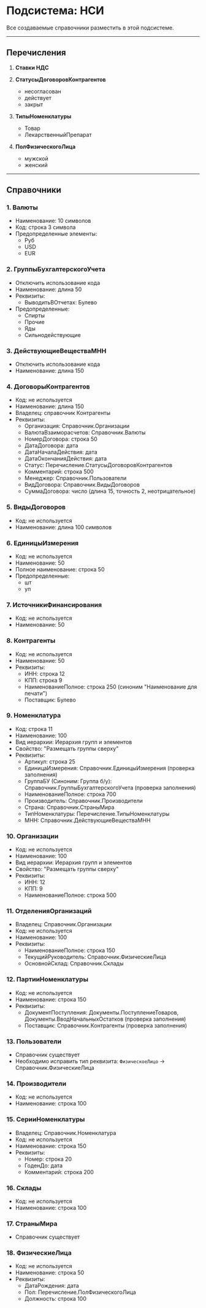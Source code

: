 
# Подсистема: НСИ

Все создаваемые справочники разместить в этой подсистеме.

---

## Перечисления

1. **Ставки НДС**

2. **СтатусыДоговоровКонтрагентов**
   - несогласован
   - действует
   - закрыт

3. **ТипыНоменклатуры**
   - Товар
   - ЛекарственныйПрепарат

4. **ПолФизическогоЛица**
   - мужской
   - женский

---

## Справочники

### 1. Валюты
- Наименование: 10 символов
- Код: строка 3 символа
- Предопределенные элементы:
  - Руб
  - USD
  - EUR

### 2. ГруппыБухгалтерскогоУчета
- Отключить использование кода
- Наименование: длина 50
- Реквизиты:
  - ВыводитьВОтчетах: Булево
- Предопределенные:
  - Спирты
  - Прочие
  - Яды
  - Сильнодействующие

### 3. ДействующиеВеществаМНН
- Отключить использование кода
- Наименование: длина 150

### 4. ДоговорыКонтрагентов
- Код: не используется
- Наименование: длина 150
- Владелец: справочник Контрагенты
- Реквизиты:
  - Организация: Справочник.Организации
  - ВалютаВзаиморасчетов: Справочник.Валюты
  - НомерДоговора: строка 50
  - ДатаДоговора: дата
  - ДатаНачалаДействия: дата
  - ДатаОкончанияДействия: дата
  - Статус: Перечисление.СтатусыДоговоровКонтрагентов
  - Комментарий: строка 500
  - Менеджер: Справочник.Пользователи
  - ВидДоговора: Справочник.ВидыДоговоров
  - СуммаДоговора: число (длина 15, точность 2, неотрицательное)

### 5. ВидыДоговоров
- Код: не используется
- Наименование: длина 100 символов

### 6. ЕдиницыИзмерения
- Код: не используется
- Наименование: 50
- Полное наименование: строка 50
- Предопределенные:
  - шт
  - уп

### 7. ИсточникиФинансирования
- Код: не используется
- Наименование: 50

### 8. Контрагенты
- Код: не используется
- Наименование: 50
- Реквизиты:
  - ИНН: строка 12
  - КПП: строка 9
  - НаименованиеПолное: строка 250 (синоним "Наименование для печати")
  - Поставщик: Булево

### 9. Номенклатура
- Код: строка 11
- Наименование: 100
- Вид иерархии: Иерархия групп и элементов
- Свойство: "Размещать группы сверху"
- Реквизиты:
  - Артикул: строка 25
  - ЕдиницаИзмерения: Справочник.ЕдиницыИзмерения (проверка заполнения)
  - ГруппаБУ (Синоним: Группа б/у): Справочник.ГруппыБухгалтерскогоУчета (проверка заполнения)
  - НаименованиеПолное: строка 700
  - Производитель: Справочник.Производители
  - Страна: Справочник.СтраныМира
  - ТипНоменклатуры: Перечисление.ТипыНоменклатуры
  - МНН: Справочник.ДействующиеВеществаМНН

### 10. Организации
- Код: не используется
- Наименование: 100
- Вид иерархии: Иерархия групп и элементов
- Свойство: "Размещать группы сверху"
- Реквизиты:
  - ИНН: 12
  - КПП: 9
  - НаименованиеПолное: строка 500

### 11. ОтделенияОрганизаций
- Владелец: Справочник.Организации
- Код: не используется
- Наименование: 100
- Реквизиты:
  - НаименованиеПолное: строка 150
  - ТекущийРуководитель: Справочник.ФизическиеЛица
  - ОсновнойСклад: Справочник.Склады

### 12. ПартииНоменклатуры
- Код: не используется
- Наименование: строка 150
- Реквизиты:
  - ДокументПоступления: Документы.ПоступлениеТоваров, Документы.ВводНачальныхОстатков (проверка заполнения)
  - Поставщик: Справочник.Контрагенты (проверка заполнения)

### 13. Пользователи
- Справочник существует
- Необходимо исправить тип реквизита: `ФизическоеЛицо` → Справочник.ФизическиеЛица

### 14. Производители
- Код: не используется
- Наименование: строка 100

### 15. СерииНоменклатуры
- Владелец: Справочник.Номенклатура
- Код: не используется
- Наименование: строка 150
- Реквизиты:
  - Номер: строка 20
  - ГоденДо: дата
  - Комментарий: строка 200

### 16. Склады
- Код: не используется
- Наименование: строка 100

### 17. СтраныМира
- Справочник существует

### 18. ФизическиеЛица
- Код: не используется
- Наименование: строка 50
- Реквизиты:
  - ДатаРождения: дата
  - Пол: Перечисление.ПолФизическогоЛица
  - Должность: строка 100

